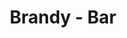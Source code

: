 ---
title: Brandy - Bar
price: $99.78
description: Cras mi pede, malesuada in, imperdiet et, commodo vulputate, justo. In blandit ultrices enim. Lorem ipsum dolor sit amet, consectetuer adipiscing elit.
image: https://dummyimage.com/100x250.png/5fa2dd/ffffff
---